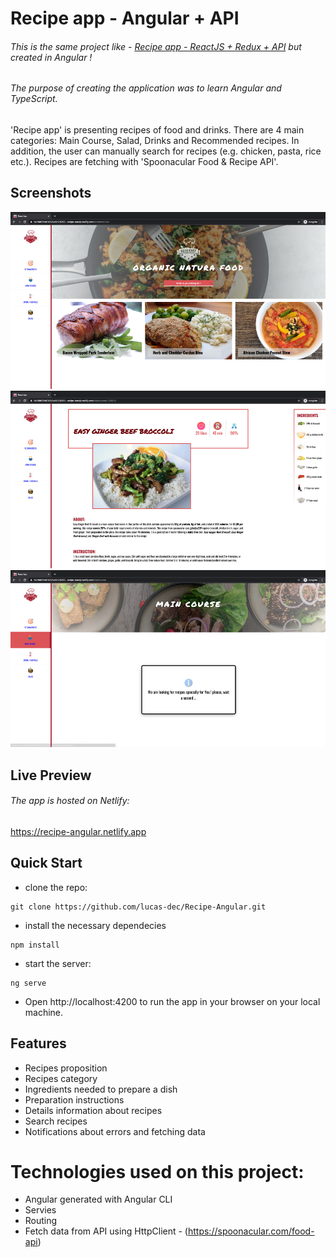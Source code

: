 # Recipe app - Angular + API

###### This is the same project like - [Recipe app - ReactJS + Redux + API](https://github.com/lucas-dec/Recipe-ReactJS) but created in Angular !

###### The purpose of creating the application was to learn Angular and TypeScript.

'Recipe app' is presenting recipes of food and drinks. There are 4 main categories: Main Course, Salad, Drinks and Recommended recipes. In addition, the user can manually search for recipes (e.g. chicken, pasta, rice etc.). Recipes are fetching with 'Spoonacular Food & Recipe API'.

## Screenshots

![Recommended](screenshots/recommended.jpg?raw=true "Recommended")
![DetailsRecipes](screenshots/details-recipe.jpg?raw=true "DetailsRecipes")
![Notification](screenshots/fetching-data.jpg?raw=true "Notification")

## Live Preview

###### The app is hosted on Netlify:

https://recipe-angular.netlify.app

## Quick Start

- clone the repo:

```
git clone https://github.com/lucas-dec/Recipe-Angular.git
```

- install the necessary dependecies

```
npm install
```

- start the server:

```
ng serve
```

- Open http://localhost:4200 to run the app in your browser on your local machine.

## Features

- Recipes proposition
- Recipes category
- Ingredients needed to prepare a dish
- Preparation instructions
- Details information about recipes
- Search recipes
- Notifications about errors and fetching data

# Technologies used on this project:

- Angular generated with Angular CLI
- Servies
- Routing
- Fetch data from API using HttpClient - (https://spoonacular.com/food-api)
